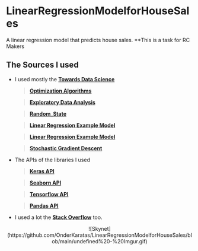 # LinearRegressionModelforHouseSales
A linear regression model that predicts house sales. **This is a task for RC Makers

## The Sources I used

- I used mostly the [**Towards Data Science**](https://towardsdatascience.com/)

  >[**Optimization Algorithms**](https://towardsdatascience.com/optimizers-for-training-neural-network-59450d71caf6)

  >[**Exploratory Data Analysis**](https://towardsdatascience.com/exploratory-data-analysis-8fc1cb20fd15)

  >[**Random_State**](https://towardsdatascience.com/why-do-we-set-a-random-state-in-machine-learning-models-bb2dc68d8431#:~:text=With%20random_state%3DNone%20%2C%20we%20get,test%20sets%20across%20different%20executions.)

  >[**Linear Regression Example Model**](https://towardsdatascience.com/walking-through-a-linear-regression-dca9942111e4)

  >[**Linear Regression Example Model**](https://towardsdatascience.com/walking-through-a-linear-regression-dca9942111e4)

  >[**Stochastic Gradient Descent**](https://towardsdatascience.com/step-by-step-tutorial-on-linear-regression-with-stochastic-gradient-descent-1d35b088a843)

- The APIs of the libraries I used

  >[**Keras API**](https://keras.io/api/)
  
  >[**Seaborn API**](https://seaborn.pydata.org/api.html)
  
  >[**Tensorflow API**](https://www.tensorflow.org/api_docs)
  
  >[**Pandas API**](https://pandas.pydata.org/docs/reference/index.html#api)
  
 - I used a lot the [**Stack Overflow**](https://stackoverflow.com/) too.

<p align="center">
    ![Skynet](https://github.com/OnderKaratas/LinearRegressionModelforHouseSales/blob/main/undefined%20-%20Imgur.gif)
</p>
